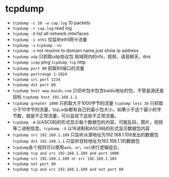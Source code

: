 tcpdump
========

+ ``tcpdump -c 10 -w cap.log`` 10 packets
+ ``tcpdump -r cap.log`` read log
+ ``tcpdump -D`` list all network interfaces
+ ``tcpdump -i eth1`` 仅监听eth1网卡流量 
+ ``tcpdump -v`` ``tcpdump -vv``
+ ``tcpdump -n`` not resolve to domain name,just show ip address
+ ``tcpdump udp`` 只抓取udp协议包 局域网内的nfs，视频，语音聊天，dns
+ ``tcpdump icmp`` ping ``tcpdump tcp`` http
+ ``tcpdump port 80`` 抓取80端口的流量
+ ``tcpdump portrange 1-1024``
+ ``tcpdump src port 1234``
+ ``tcpdump dst port 80``
+ ``tcpdump host www.baidu.com`` 只侦听包中包含baidu地址的包，不管是源还是目标 ``tcpdump host 192.168.1.1``
+ ``tcpdump greater 1000`` 只抓取大于1000字节的流量 ``tcpdump less 10`` 只抓取小于10字节的流量，tcp,udp都有自己的最小包大小，如果小于这个最小的字节数，就是不正常流量，可以监视下这些不正常流量。
+ ``tcpdump -A`` 以ASCII码的形式显示每个数据包的内容，可能乱码，图片，视频等二进制信息。``tcpdump -X`` 以16进制和ASCII码的形式显示数据包内容
+ ``tcpdump src 192.168.1.109`` 只监听从源地址为192.168.1.109发出的数据包 ``tcpdump dst 192.168.1.1`` 只监听目标地址为192.168.1.1的数据包
+ ``tcpdump``各个规则可以使用``and``，``or``，``not``进行逻辑组合。
+ ``tcpdump tcp and src 192.168.1.109 and port 1000``
+ ``tcpdump src 192.168.1.109 or src 192.168.1.105``
+ ``tcpdump not port 80``
+ ``tcpdump tcp and src 192.168.1.109 and not port 80``